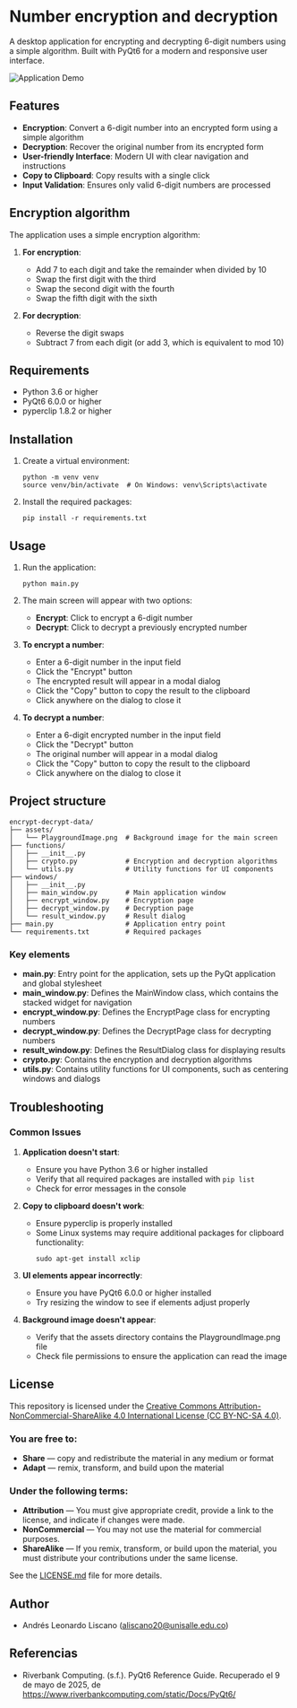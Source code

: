 # Number encryption and decryption

A desktop application for encrypting and decrypting 6-digit numbers using a simple algorithm. Built with PyQt6 for a modern and responsive user interface.

![Application Demo](assets/app-demo.gif)

## Features

- **Encryption**: Convert a 6-digit number into an encrypted form using a simple algorithm
- **Decryption**: Recover the original number from its encrypted form
- **User-friendly Interface**: Modern UI with clear navigation and instructions
- **Copy to Clipboard**: Copy results with a single click
- **Input Validation**: Ensures only valid 6-digit numbers are processed

## Encryption algorithm

The application uses a simple encryption algorithm:

1. **For encryption**:
   - Add 7 to each digit and take the remainder when divided by 10
   - Swap the first digit with the third
   - Swap the second digit with the fourth
   - Swap the fifth digit with the sixth

2. **For decryption**:
   - Reverse the digit swaps
   - Subtract 7 from each digit (or add 3, which is equivalent to mod 10)

## Requirements

- Python 3.6 or higher
- PyQt6 6.0.0 or higher
- pyperclip 1.8.2 or higher

## Installation

1. Create a virtual environment:
   ```
   python -m venv venv
   source venv/bin/activate  # On Windows: venv\Scripts\activate
   ```

2. Install the required packages:
   ```
   pip install -r requirements.txt
   ```

## Usage

1. Run the application:
   ```
   python main.py
   ```

2. The main screen will appear with two options:
   - **Encrypt**: Click to encrypt a 6-digit number
   - **Decrypt**: Click to decrypt a previously encrypted number

3. **To encrypt a number**:
   - Enter a 6-digit number in the input field
   - Click the "Encrypt" button
   - The encrypted result will appear in a modal dialog
   - Click the "Copy" button to copy the result to the clipboard
   - Click anywhere on the dialog to close it

4. **To decrypt a number**:
   - Enter a 6-digit encrypted number in the input field
   - Click the "Decrypt" button
   - The original number will appear in a modal dialog
   - Click the "Copy" button to copy the result to the clipboard
   - Click anywhere on the dialog to close it

## Project structure

```
encrypt-decrypt-data/
├── assets/
│   └── PlaygroundImage.png  # Background image for the main screen
├── functions/
│   ├── __init__.py
│   ├── crypto.py            # Encryption and decryption algorithms
│   └── utils.py             # Utility functions for UI components
├── windows/
│   ├── __init__.py
│   ├── main_window.py       # Main application window
│   ├── encrypt_window.py    # Encryption page
│   ├── decrypt_window.py    # Decryption page
│   └── result_window.py     # Result dialog
├── main.py                  # Application entry point
└── requirements.txt         # Required packages
```

### Key elements

- **main.py**: Entry point for the application, sets up the PyQt application and global stylesheet
- **main_window.py**: Defines the MainWindow class, which contains the stacked widget for navigation
- **encrypt_window.py**: Defines the EncryptPage class for encrypting numbers
- **decrypt_window.py**: Defines the DecryptPage class for decrypting numbers
- **result_window.py**: Defines the ResultDialog class for displaying results
- **crypto.py**: Contains the encryption and decryption algorithms
- **utils.py**: Contains utility functions for UI components, such as centering windows and dialogs

## Troubleshooting

### Common Issues

1. **Application doesn't start**:
   - Ensure you have Python 3.6 or higher installed
   - Verify that all required packages are installed with `pip list`
   - Check for error messages in the console

2. **Copy to clipboard doesn't work**:
   - Ensure pyperclip is properly installed
   - Some Linux systems may require additional packages for clipboard functionality:
     ```
     sudo apt-get install xclip
     ```

3. **UI elements appear incorrectly**:
   - Ensure you have PyQt6 6.0.0 or higher installed
   - Try resizing the window to see if elements adjust properly

4. **Background image doesn't appear**:
   - Verify that the assets directory contains the PlaygroundImage.png file
   - Check file permissions to ensure the application can read the image

## License
This repository is licensed under the [Creative Commons Attribution-NonCommercial-ShareAlike 4.0 International License (CC BY-NC-SA 4.0)](http://creativecommons.org/licenses/by-nc-sa/4.0/).
### You are free to:
- **Share** — copy and redistribute the material in any medium or format
- **Adapt** — remix, transform, and build upon the material

### Under the following terms:
- **Attribution** — You must give appropriate credit, provide a link to the license, and indicate if changes were made.
- **NonCommercial** — You may not use the material for commercial purposes.
- **ShareAlike** — If you remix, transform, or build upon the material, you must distribute your contributions under the same license.

See the [LICENSE.md](LICENSE.md) file for more details.

## Author

- Andrés Leonardo Liscano (aliscano20@unisalle.edu.co)

## Referencias
- Riverbank Computing. (s.f.). PyQt6 Reference Guide. Recuperado el 9 de mayo de 2025, de https://www.riverbankcomputing.com/static/Docs/PyQt6/
